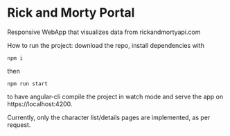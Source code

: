 # Rick and Morty Portal

Responsive WebApp that visualizes data from rickandmortyapi.com

How to run the project:
download the repo, install dependencies with

```
npm i
```

then

```
npm run start
```

to have angular-cli compile the project in watch mode and serve the app on https://localhost:4200.

Currently, only the character list/details pages are implemented, as per request.
